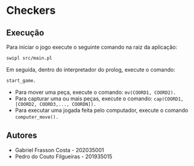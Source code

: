 # Checkers

## Execução
Para iniciar o jogo execute o seguinte comando na raiz da aplicação:
```bash
swipl src/main.pl
```

Em seguida, dentro do interpretador do prolog, execute o comando:
```bash
start_game.
```

- Para mover uma peça, execute o comando: `mv(COORD1, COORD2).`
- Para capturar uma ou mais peças, execute o comando: `cap(COORD1, [COORD2, COORD3,..., COORDN]).`
- Para executar uma jogada feita pelo computador, execute o comando `computer_move().`

## Autores
- Gabriel Frasson Costa - 202035001
- Pedro do Couto Filgueiras - 201935015